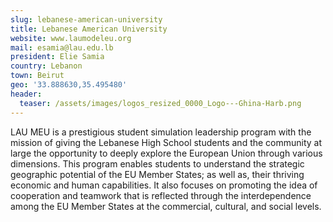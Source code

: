 ```yaml
---
slug: lebanese-american-university
title: Lebanese American University
website: www.laumodeleu.org
mail: esamia@lau.edu.lb
president: Elie Samia
country: Lebanon
town: Beirut
geo: '33.888630,35.495480'
header:
  teaser: /assets/images/logos_resized_0000_Logo---Ghina-Harb.png
---
```

LAU MEU is a prestigious student simulation leadership program with the mission of giving the Lebanese High School students and the community at large the opportunity to deeply explore the European Union through various dimensions. This program enables students to understand the strategic geographic potential of the EU Member States; as well as, their thriving economic and human capabilities. It also focuses on promoting the idea of cooperation and teamwork that is reflected through the interdependence among the EU Member States at the commercial, cultural, and social levels.
